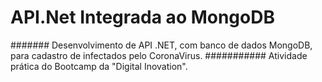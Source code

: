 # API.Net Integrada ao MongoDB
####### Desenvolvimento de API .NET, com banco de dados MongoDB,  para cadastro de  infectados pelo CoronaVirus. 
########### Atividade prática do Bootcamp da "Digital Inovation".
